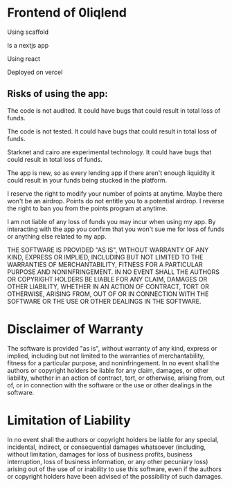 # Frontend of 0liqlend

Using scaffold

Is a nextjs app

Using react

Deployed on vercel

## Risks of using the app:

The code is not audited. It could have bugs that could result in total loss of funds.

The code is not tested. It could have bugs that could result in total loss of funds.

Starknet and cairo are experimental technology. It could have bugs that could result in total loss of funds.

The app is new, so as every lending app if there aren't enough liquidity it could result in your funds being stucked in the platform.

I reserve the right to modify your number of points at anytime.
Maybe there won't be an airdrop.
Points do not entitle you to a potential airdrop.
I reverse the right to ban you from the points program at anytime.

I am not liable of any loss of funds you may incur when using my app.
By interacting with the app you confirm that you won't sue me for loss of funds or anything else related to my app.

THE SOFTWARE IS PROVIDED "AS IS", WITHOUT WARRANTY OF ANY KIND, EXPRESS OR
IMPLIED, INCLUDING BUT NOT LIMITED TO THE WARRANTIES OF MERCHANTABILITY,
FITNESS FOR A PARTICULAR PURPOSE AND NONINFRINGEMENT. IN NO EVENT SHALL THE
AUTHORS OR COPYRIGHT HOLDERS BE LIABLE FOR ANY CLAIM, DAMAGES OR OTHER
LIABILITY, WHETHER IN AN ACTION OF CONTRACT, TORT OR OTHERWISE, ARISING FROM,
OUT OF OR IN CONNECTION WITH THE SOFTWARE OR THE USE OR OTHER DEALINGS IN
THE SOFTWARE.

# Disclaimer of Warranty

The software is provided "as is", without warranty of any kind, express or implied, including but not limited to the warranties of merchantability, fitness for a particular purpose, and noninfringement. In no event shall the authors or copyright holders be liable for any claim, damages, or other liability, whether in an action of contract, tort, or otherwise, arising from, out of, or in connection with the software or the use or other dealings in the software.

# Limitation of Liability

In no event shall the authors or copyright holders be liable for any special, incidental, indirect, or consequential damages whatsoever (including, without limitation, damages for loss of business profits, business interruption, loss of business information, or any other pecuniary loss) arising out of the use of or inability to use this software, even if the authors or copyright holders have been advised of the possibility of such damages.